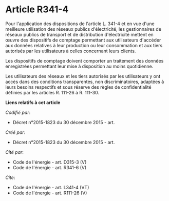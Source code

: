 # Article R341-4

Pour l'application des dispositions de l'article L. 341-4 et en vue d'une meilleure utilisation des réseaux publics
d'électricité, les gestionnaires de réseaux publics de transport et de distribution d'électricité mettent en œuvre des
dispositifs de comptage permettant aux utilisateurs d'accéder aux données relatives à leur production ou leur consommation et
aux tiers autorisés par les utilisateurs à celles concernant leurs clients. 

Les dispositifs de comptage doivent comporter un traitement des données enregistrées permettant leur mise à disposition au
moins quotidienne. 

Les utilisateurs des réseaux et les tiers autorisés par les utilisateurs y ont accès dans des conditions transparentes, non
discriminatoires, adaptées à leurs besoins respectifs et sous réserve des règles de confidentialité définies par les articles
R. 111-26 à R. 111-30.

**Liens relatifs à cet article**

_Codifié par_:

  - Décret n°2015-1823 du 30 décembre 2015 - art.

_Créé par_:

  - Décret n°2015-1823 du 30 décembre 2015 - art.

_Cité par_:

  - Code de l'énergie - art. D315-3 (V)
  - Code de l'énergie - art. R341-6 (V)

_Cite_:

  - Code de l'énergie - art. L341-4 (VT)
  - Code de l'énergie - art. R111-26 (V)
